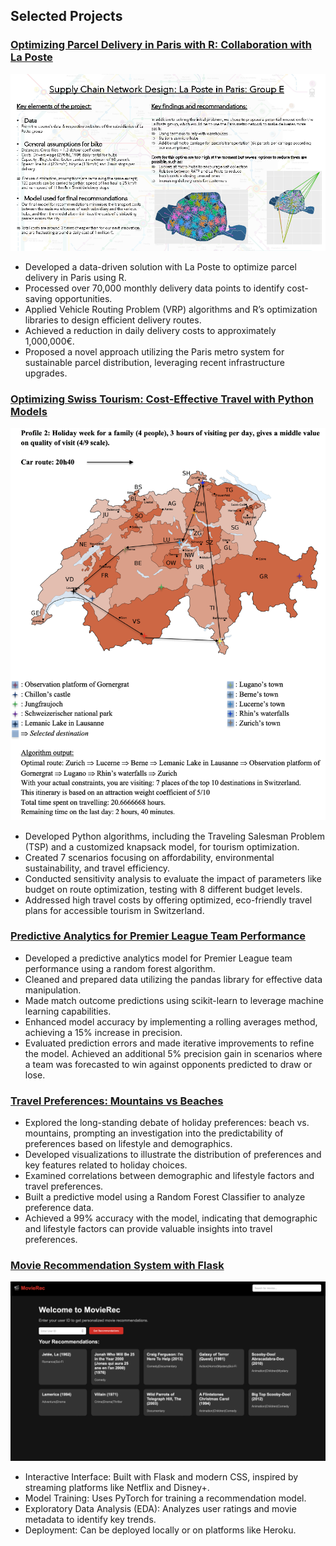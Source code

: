 ## **Selected Projects**

### [Optimizing Parcel Delivery in Paris with R: Collaboration with La Poste](https://github.com/Adlan-Boithier/Supply-Chain-La-Poste/)
![Poster_Supply_Chain](Poster_Supply_Chain.png)
- Developed a data-driven solution with La Poste to optimize parcel delivery in Paris using R.
- Processed over 70,000 monthly delivery data points to identify cost-saving opportunities.
- Applied Vehicle Routing Problem (VRP) algorithms and R’s optimization libraries to design efficient delivery routes.
- Achieved a reduction in daily delivery costs to approximately 1,000,000€.
- Proposed a novel approach utilizing the Paris metro system for sustainable parcel distribution, leveraging recent infrastructure upgrades.


### [Optimizing Swiss Tourism: Cost-Effective Travel with Python Models](https://github.com/Adlan-Boithier/Sustainable-Logistics/)
![Sustainables_Logistics_screenshot](Sustainables_Logistics_screenshot.png)
- Developed Python algorithms, including the Traveling Salesman Problem (TSP) and a customized knapsack model, for tourism optimization.
- Created 7 scenarios focusing on affordability, environmental sustainability, and travel efficiency.
- Conducted sensitivity analysis to evaluate the impact of parameters like budget on route optimization, testing with 8 different budget levels.
- Addressed high travel costs by offering optimized, eco-friendly travel plans for accessible tourism in Switzerland.


### [Predictive Analytics for Premier League Team Performance](https://github.com/Adlan-Boithier/Premier-League-Prediction/)
- Developed a predictive analytics model for Premier League team performance using a random forest algorithm.
- Cleaned and prepared data utilizing the pandas library for effective data manipulation.
- Made match outcome predictions using scikit-learn to leverage machine learning capabilities.
- Enhanced model accuracy by implementing a rolling averages method, achieving a 15% increase in precision.
- Evaluated prediction errors and made iterative improvements to refine the model.
Achieved an additional 5% precision gain in scenarios where a team was forecasted to win against opponents predicted to draw or lose.

### [Travel Preferences: Mountains vs Beaches](https://github.com/Adlan-Boithier/Mountains-vs-Beaches) 
- Explored the long-standing debate of holiday preferences: beach vs. mountains, prompting an investigation into the predictability of preferences based on lifestyle and demographics.
- Developed visualizations to illustrate the distribution of preferences and key features related to holiday choices.
- Examined correlations between demographic and lifestyle factors and travel preferences.
- Built a predictive model using a Random Forest Classifier to analyze preference data.
- Achieved a 99% accuracy with the model, indicating that demographic and lifestyle factors can provide valuable insights into travel preferences.

### [Movie Recommendation System with Flask](https://github.com/Adlan-Boithier/Movie-Recommendation)
![App Screenshot](app_screenshot.png)
- Interactive Interface: Built with Flask and modern CSS, inspired by streaming platforms like Netflix and Disney+.
- Model Training: Uses PyTorch for training a recommendation model.
- Exploratory Data Analysis (EDA): Analyzes user ratings and movie metadata to identify key trends.
- Deployment: Can be deployed locally or on platforms like Heroku.
